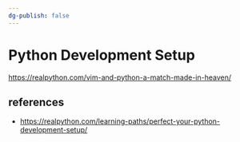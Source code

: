 ```yaml
---
dg-publish: false
---
```

# Python Development Setup

<https://realpython.com/vim-and-python-a-match-made-in-heaven/>


## references

- <https://realpython.com/learning-paths/perfect-your-python-development-setup/>